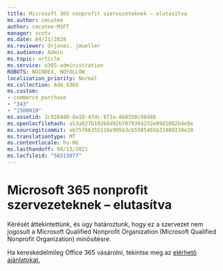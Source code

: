 ```yaml
---
title: Microsoft 365 nonprofit szervezeteknek – elutasítva
ms.author: cmcatee
author: cmcatee-MSFT
manager: scotv
ms.date: 04/21/2020
ms.reviewer: drjones, jmueller
ms.audience: Admin
ms.topic: article
ms.service: o365-administration
ROBOTS: NOINDEX, NOFOLLOW
localization_priority: Normal
ms.collection: Adm_O365
ms.custom:
- commerce_purchase
- "343"
- "1500010"
ms.assetid: 2c928480-0a18-47dc-871e-8b8558c9048b
ms.openlocfilehash: a53a827b192b6d02b7879364232e09d1002b4e0e
ms.sourcegitcommit: ab75f66355116e995b3cb5505465b31989339e28
ms.translationtype: MT
ms.contentlocale: hu-HU
ms.lasthandoff: 08/13/2021
ms.locfileid: "58313077"
---
```

# <a name="microsoft-365-for-nonprofits---declined"></a>Microsoft 365 nonprofit szervezeteknek – elutasítva

Kérését áttekintettünk, és úgy határoztunk, hogy ez a szervezet nem jogosult a Microsoft Qualified Nonprofit Organization (Microsoft Qualified Nonprofit Organization) minősítésre.
  
Ha kereskedelmileg Office 365 vásárolni, tekintse meg az [elérhető ajánlatokat.](https://portal.office.com/AdminPortal/Home)
